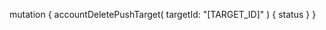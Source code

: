 mutation {
    accountDeletePushTarget(
        targetId: "[TARGET_ID]"
    ) {
        status
    }
}
